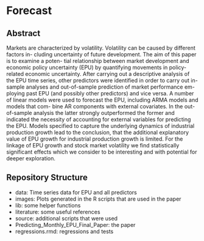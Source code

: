 # Forecast

## Abstract
Markets are characterized by volatility. Volatility can be caused by different factors in-
cluding uncertainty of future development. The aim of this paper is to examine a poten-
tial relationship between market development and economic policy uncertainty (EPU)
by quantifying movements in policy-related economic uncertainty. After carrying out a
descriptive analysis of the EPU time series, other predictors were identified in order to
carry out in-sample analyses and out-of-sample prediction of market performance em-
ploying past EPU (and possibly other predictors) and vice versa. A number of linear
models were used to forecast the EPU, including ARMA models and models that com-
bine AR components with external covariates. In the out-of-sample analysis the latter
strongly outperformed the former and indicated the necessity of accounting for external
variables for predicting the EPU. Models specified to capture the underlying dynamics
of industrial production growth lead to the conclusion, that the additional explanatory
value of EPU growth for industrial production growth is limited. For the linkage of
EPU growth and stock market volatility we find statistically significant effects which
we consider to be interesting and with potential for deeper exploration.

## Repository Structure
- data: Time series data for EPU and all predictors
- images: Plots generated in the R scripts that are used in the paper
- lib: some helper functions
- literature: some useful references
- source: additional scripts that were used
- Predicting_Monthly_EPU_Final_Paper: the paper
- regressions.rmd: regressions and tests
